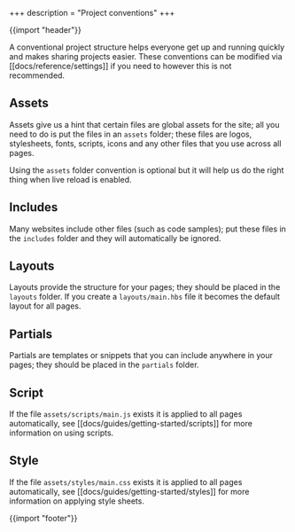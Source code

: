 +++
description = "Project conventions"
+++

{{import "header"}}

A conventional project structure helps everyone get up and running quickly and makes sharing projects easier. These conventions can be modified via [[docs/reference/settings]] if you need to however this is not recommended.

## Assets

Assets give us a hint that certain files are global assets for the site; all you need to do is put the files in an `assets` folder; these files are logos, stylesheets, fonts, scripts, icons and any other files that you use across all pages.

Using the `assets` folder convention is optional but it will help us do the right thing when live reload is enabled.

## Includes

Many websites include other files (such as code samples); put these files in the `includes` folder and they will automatically be ignored.

## Layouts

Layouts provide the structure for your pages; they should be placed in the `layouts` folder. If you create a `layouts/main.hbs` file it becomes the default layout for all pages.

## Partials

Partials are templates or snippets that you can include anywhere in your pages; they should be placed in the `partials` folder.

## Script

If the file `assets/scripts/main.js` exists it is applied to all pages automatically, see [[docs/guides/getting-started/scripts]] for more information on using scripts.

## Style

If the file `assets/styles/main.css` exists it is applied to all pages automatically, see [[docs/guides/getting-started/styles]] for more information on applying style sheets.

{{import "footer"}}
